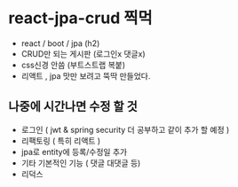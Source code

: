 # react-jpa-crud 찍먹


- react / boot / jpa (h2)
- CRUD만 되는 게시판 (로그인x 댓글x)
- css신경 안씀 (부트스트랩 복붙)
- 리액트 , jpa 맛만 보려고 뚝딱 만들었다.


## 나중에 시간나면 수정 할 것

- 로그인  ( jwt & spring security 더 공부하고 같이 추가 할 예정 )
- 리팩토링 ( 특히 리액트 )
- jpa로 entity에 등록/수정일 추가
- 기타 기본적인 기능 ( 댓글 대댓글 등)
- 리덕스

